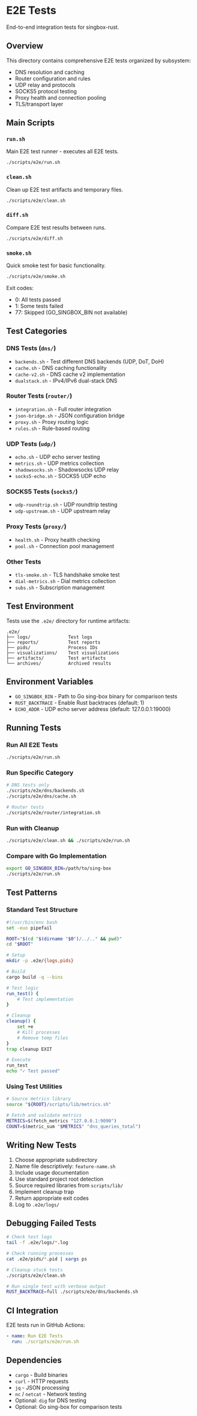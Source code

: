 # E2E Tests

End-to-end integration tests for singbox-rust.

## Overview

This directory contains comprehensive E2E tests organized by subsystem:
- DNS resolution and caching
- Router configuration and rules
- UDP relay and protocols
- SOCKS5 protocol testing
- Proxy health and connection pooling
- TLS/transport layer

## Main Scripts

### `run.sh`
Main E2E test runner - executes all E2E tests.

```bash
./scripts/e2e/run.sh
```

### `clean.sh`
Clean up E2E test artifacts and temporary files.

```bash
./scripts/e2e/clean.sh
```

### `diff.sh`
Compare E2E test results between runs.

```bash
./scripts/e2e/diff.sh
```

### `smoke.sh`
Quick smoke test for basic functionality.

```bash
./scripts/e2e/smoke.sh
```

Exit codes:
- 0: All tests passed
- 1: Some tests failed
- 77: Skipped (GO_SINGBOX_BIN not available)

## Test Categories

### DNS Tests (`dns/`)

- `backends.sh` - Test different DNS backends (UDP, DoT, DoH)
- `cache.sh` - DNS caching functionality
- `cache-v2.sh` - DNS cache v2 implementation
- `dualstack.sh` - IPv4/IPv6 dual-stack DNS

### Router Tests (`router/`)

- `integration.sh` - Full router integration
- `json-bridge.sh` - JSON configuration bridge
- `proxy.sh` - Proxy routing logic
- `rules.sh` - Rule-based routing

### UDP Tests (`udp/`)

- `echo.sh` - UDP echo server testing
- `metrics.sh` - UDP metrics collection
- `shadowsocks.sh` - Shadowsocks UDP relay
- `socks5-echo.sh` - SOCKS5 UDP echo

### SOCKS5 Tests (`socks5/`)

- `udp-roundtrip.sh` - UDP roundtrip testing
- `udp-upstream.sh` - UDP upstream relay

### Proxy Tests (`proxy/`)

- `health.sh` - Proxy health checking
- `pool.sh` - Connection pool management

### Other Tests

- `tls-smoke.sh` - TLS handshake smoke test
- `dial-metrics.sh` - Dial metrics collection
- `subs.sh` - Subscription management

## Test Environment

Tests use the `.e2e/` directory for runtime artifacts:

```
.e2e/
├── logs/              Test logs
├── reports/           Test reports
├── pids/              Process IDs
├── visualizations/    Test visualizations
├── artifacts/         Test artifacts
└── archives/          Archived results
```

## Environment Variables

- `GO_SINGBOX_BIN` - Path to Go sing-box binary for comparison tests
- `RUST_BACKTRACE` - Enable Rust backtraces (default: 1)
- `ECHO_ADDR` - UDP echo server address (default: 127.0.0.1:19000)

## Running Tests

### Run All E2E Tests

```bash
./scripts/e2e/run.sh
```

### Run Specific Category

```bash
# DNS tests only
./scripts/e2e/dns/backends.sh
./scripts/e2e/dns/cache.sh

# Router tests
./scripts/e2e/router/integration.sh
```

### Run with Cleanup

```bash
./scripts/e2e/clean.sh && ./scripts/e2e/run.sh
```

### Compare with Go Implementation

```bash
export GO_SINGBOX_BIN=/path/to/sing-box
./scripts/e2e/run.sh
```

## Test Patterns

### Standard Test Structure

```bash
#!/usr/bin/env bash
set -euo pipefail

ROOT="$(cd "$(dirname "$0")/../.." && pwd)"
cd "$ROOT"

# Setup
mkdir -p .e2e/{logs,pids}

# Build
cargo build -q --bins

# Test logic
run_test() {
    # Test implementation
}

# Cleanup
cleanup() {
    set +e
    # Kill processes
    # Remove temp files
}
trap cleanup EXIT

# Execute
run_test
echo "✓ Test passed"
```

### Using Test Utilities

```bash
# Source metrics library
source "${ROOT}/scripts/lib/metrics.sh"

# Fetch and validate metrics
METRICS=$(fetch_metrics "127.0.0.1:9090")
COUNT=$(metric_sum "$METRICS" "dns_queries_total")
```

## Writing New Tests

1. Choose appropriate subdirectory
2. Name file descriptively: `feature-name.sh`
3. Include usage documentation
4. Use standard project root detection
5. Source required libraries from `scripts/lib/`
6. Implement cleanup trap
7. Return appropriate exit codes
8. Log to `.e2e/logs/`

## Debugging Failed Tests

```bash
# Check test logs
tail -f .e2e/logs/*.log

# Check running processes
cat .e2e/pids/*.pid | xargs ps

# Cleanup stuck tests
./scripts/e2e/clean.sh

# Run single test with verbose output
RUST_BACKTRACE=full ./scripts/e2e/dns/backends.sh
```

## CI Integration

E2E tests run in GitHub Actions:

```yaml
- name: Run E2E Tests
  run: ./scripts/e2e/run.sh
```

## Dependencies

- `cargo` - Build binaries
- `curl` - HTTP requests
- `jq` - JSON processing
- `nc` / `netcat` - Network testing
- Optional: `dig` for DNS testing
- Optional: Go sing-box for comparison tests

